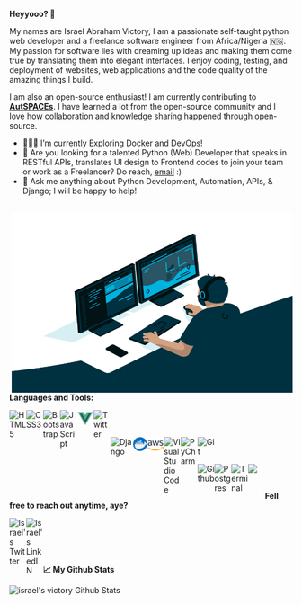 **Heyyooo? 👋**
<br>

My names are Israel Abraham Victory, I am a passionate self-taught python web developer and a freelance software engineer from Africa/Nigeria 🇳🇬. My passion for software lies with dreaming up ideas and making them come true by translating them into elegant interfaces. I enjoy coding, testing, and deployment of websites, web applications and the code quality of the amazing things I build.

I am also an open-source enthusiast! I am currently contributing to **[AutSPACEs](https://github.com/alan-turing-institute/AutSPACEs/)**. I have learned a lot from the open-source community and I love how collaboration and knowledge sharing happened through open-source.

- 👨🏽‍🌱 I’m currently Exploring Docker and DevOps!
- 💼 Are you looking for a talented Python (Web) Developer that speaks in RESTful APIs, translates UI design to Frontend codes to join your team or work as a Freelancer? Do reach, [email](mailto:israelvictory87@gmail.com) :)
- 💬 Ask me anything about Python Development, Automation, APIs, & Django; I will be happy to help!

<br>

<img align="right" alt="GIF" src="demo/code.gif" width="500" height="320" />

<br>

**Languages and Tools:**

<img align="left" alt="HTML5" width="30px" src="https://img.icons8.com/color/48/000000/html-5.png"/>

<img align="left" alt="CSS3" width="30px" src="https://img.icons8.com/color/48/000000/css3.png"/>

<img align="left" alt="Bootstrap" width="30px" src="https://img.icons8.com/color/48/000000/bootstrap.png"/>

<img align="left" alt="JavaScript" width="30px" src="https://img.icons8.com/color/48/000000/javascript.png"/>

<img align="left" alt="VueJS" width="30px" src="demo/vuejs.png"/>

<img align="left" alt="Twitter" width="30px" src="https://img.icons8.com/color/48/000000/python.png"/>


<br><br>


<img align="left" alt="Django" width="40px" src="https://img.icons8.com/color/48/000000/django.png"/>

<img align="left" alt="Docker" width="25px" src="demo/docker.png"/>

<img align="left" alt="AWS" width="30px" src="demo/aws.png"/>

<img align="left" alt="Visual Studio Code" width="30px" src="https://img.icons8.com/fluent/48/000000/visual-studio-code-2019.png"/>

<img align="left" alt="PyCharm" width="30px" src="https://img.icons8.com/color/48/000000/pycharm.png"/>

<img align="left" alt="Git" width="30px" src="https://img.icons8.com/color/48/000000/git.png"/>


<br><br>


<img align="left" alt="Github" width="30px" src="https://img.icons8.com/color/48/000000/github.png"/>

<img align="left" alt="Postgres" width="30px" src="https://img.icons8.com/color/48/000000/postgreesql.png"/>

<img align="left" alt="Terminal" width="30px" src="https://img.icons8.com/color/26/000000/console.png"/>

<img align="left" style="color: white;" alt="REST API" width="30px" src="https://img.icons8.com/material-outlined/24/000000/api-settings.png"/>

<br /><br />

**Fell free to reach out anytime, aye?**

[<img align="left" alt="Israel's Twitter" width="30px" src="https://img.icons8.com/color/48/000000/twitter.png"/>](https://twitter.com/israelabraham_)

[<img align="left" alt="Israel's LinkedIN" width="30px" src="https://img.icons8.com/color/48/000000/linkedin.png"/>](https://linkedin.com/in/digitalstade)

<br><br><br><br>

**📈 My Github Stats**

<img alt="israel's victory Github Stats" src="https://github-readme-stats.vercel.app/api?username=israelvictory&show_icons=true&theme=gotham"/>
